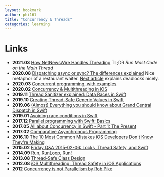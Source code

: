 ```yaml
---
layout: bookmark
author: phi161
title: "Concurrency & Threads"
categories: learning
---
```


# Links

* **2021.03** [How NetNewsWire Handles Threading](https://inessential.com/2021/03/20/how_netnewswire_handles_threading) TL;DR _Run Most Code on the Main Thread_
* **2020.08** [Dispatching async or sync? The differences explained](https://www.donnywals.com/dispatching-async-or-sync-the-differences-explained/) Nice metaphor of a restaurant waiter. [Next article](https://www.donnywals.com/understanding-how-dispatchqueue-sync-can-cause-deadlocks/) explains deadlocks nicely.
* **2020.03** [Concurrent programming, with examples](https://begriffs.com/posts/2020-03-23-concurrent-programming.html)
* **2020.02** [Concurrency & Multithreading in iOS](https://www.viget.com/articles/concurrency-multithreading-in-ios/)
* **2019.11** [Thread Sanitizer explained: Data Races in Swift](https://www.avanderlee.com/swift/thread-sanitizer-data-races)
* **2019.10** [Creating Thread-Safe Generic Values in Swift](https://basememara.com/creating-thread-safe-generic-values-in-swift/)
* **2019.06** [(Almost) Everything you should know about Grand Central Dispatch in Swift](https://www.vadimbulavin.com/grand-central-dispatch-in-swift/)
* **2019.01** [Avoiding race conditions in Swift](https://medium.com/swiftcairo/avoiding-race-conditions-in-swift-9ccef0ec0b26)
* **2017.12** [Parallel programming with Swift: Basics](https://medium.com/flawless-app-stories/basics-of-parallel-programming-with-swift-93fee8425287)
* **2017.05** [All about Concurrency in Swift - Part 1: The Present](https://www.uraimo.com/2017/05/07/all-about-concurrency-in-swift-1-the-present/)
* **2017.02** [Comparative Asynchronous Programming](https://ashfurrow.com/blog/comparative-asynchronous-programming/)
* **2016.10** [The 10 Most Common Mistakes iOS Developers Don't Know They're Making](https://www.toptal.com/ios/top-ios-development-mistakes)
* **2015.02** [Friday Q&A 2015-02-06: Locks, Thread Safety, and Swift](https://www.mikeash.com/pyblog/friday-qa-2015-02-06-locks-thread-safety-and-swift.html)
* **2014.09** [Run, RunLoop, Run!](http://bou.io/RunRunLoopRun.html)
* **2013.08** [Thread-Safe Class Design](https://www.objc.io/issues/2-concurrency/thread-safe-class-design/)
* **2012.08** [iOS Multithreading: Thread Safety in iOS Applications](http://sodecon.blogspot.gr/2012/08/ios-multithreading-thread-safety-in-ios.html)
* **2012** [Concurrency is not Parallelism by Rob Pike](https://www.youtube.com/watch?v=oV9rvDllKEg)
